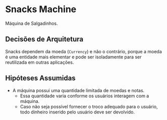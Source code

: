 # Snacks Machine

Máquina de Salgadinhos.

## Decisões de Arquitetura

Snacks dependem da moeda (`Currency`) e não o contrário, porque a moeda é uma entidade mais elementar e pode ser isoladamente para ser reutilizada em outras aplicações.

## Hipóteses Assumidas
* A máquina possui uma quantidade limitada de moedas e notas. 
  * Essa quantidade varia conforme os usuários interagem com a máquina.
  * Caso não seja possível fornecer o troco adequado para o usuário, todo dinheiro inserido pelo usuário deve ser devolvido. 